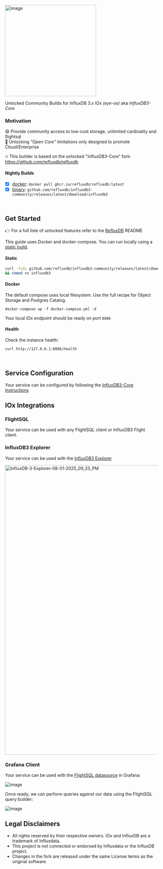 <img width="300" alt="image" src="https://github.com/user-attachments/assets/44d2c1b0-4ec8-4d39-a75c-384e9e0a3f89" />

Unlocked Community Builds for InfluxDB 3.x IOx _(eye-ox)_ aka _InfluxDB3-Core_

### Motivation
😄 Provide community access to low-cost storage, unlimited cardinality and flightsql<br>
🥵‍ Unlocking _"Open Core"_ limitations only designed to promote Cloud/Enterprise<br>

🔥 This builder is based on the unlocked "InfluxDB3-Core" fork: https://github.com/refluxdb/refluxdb<br>

#### Nightly Builds
- [x] [docker](https://github.com/refluxdb/influxdb3-community/pkgs/container/influxdb3-unlocked): `docker pull ghcr.io/refluxdb/refluxdb:latest`
- [x] [binary](https://github.com/refluxdb/influxdb3-community/releases): `github.com/refluxdb/influxdb3-community/releases/latest/download/influxdb3`

<br>

## Get Started

👉 For a full liste of unlocked features refer to the [RefluxDB](https://github.com/refluxdb/refluxdb) README

This guide uses Docker and docker-compose. You can run locally using a [static build](https://github.com/refluxdb/influxdb3-community/releases).

#### Static
```bash
curl -fsSL github.com/refluxdb/influxdb3-community/releases/latest/download/influxdb3 -O \
&& chmod +x influxdb3
```

#### Docker

The default compose uses local filesystem. Use the full recipe for Object Storage and Postgres Catalog.

```
docker-compose up -f docker-compose.yml -d
```

Your local IOx endpoint should be ready on port `8086`

#### Health

Check the instance health: 
```
curl http://127.0.0.1:8086/health
```


<br>

## Service Configuration

Your service can be configured by following the [InfluxDB3-Core Instructions](https://docs.influxdata.com/influxdb3/core/get-started/setup/)

                                                        
## IOx Integrations

### FlightSQL

Your service can be used with any FlightSQL client or InfluxDB3 Flight client. 
  
### InfluxDB3 Explorer

Your service can be used with the [InfluxDB3 Explorer](https://docs.influxdata.com/influxdb3/explorer/)

<img width="1317" height="952" alt="InfluxDB-3-Explorer-08-01-2025_09_33_PM" src="https://github.com/user-attachments/assets/c015cedf-677e-4493-9721-2e99eeb2d359" />

### Grafana Client

Your service can be used with the [FlightSQL datasource](https://github.com/influxdata/grafana-flightsql-datasource) in Grafana:

![image](https://user-images.githubusercontent.com/1423657/239708678-8e947ae0-6710-4ae4-85c1-903f4c06b085.png)

Once ready, we can perform queries against our data using the FlightSQL query builder:

![image](https://user-images.githubusercontent.com/1423657/239708634-30b48942-d630-4feb-887d-5b6dc37f54d3.png)
                                                        

## Legal Disclaimers
  
- All rights reserved by their respective owners. IOx and InfluxDB are a trademark of Influxdata.   
- This project is not connected or endorsed by Influxdata or the InfluxDB project.
- Changes in the fork are released under the same License terms as the original software. 
  
